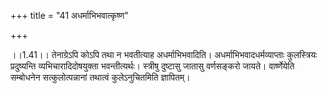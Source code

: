 +++
title = "41 अधर्माभिभवात्कृष्ण"

+++
  
  
।।1.41।। तेनाग्रेऽपि कोऽपि तथा न भवतीत्याह अधर्माभिभवादिति।
अधर्माभिभवादधर्मव्याप्ताः कुलस्त्रियः प्रदुष्यन्ति व्यभिचारादिदोषयुक्ता
भवन्तीत्यर्थः। स्त्रीषु दुष्टासु जातासु वर्णसङ्करो जायते। वार्ष्णेयेति
सम्बोधनेन सत्कुलोत्पन्नानां तथात्वं कुलेऽनुचितमिति ज्ञापितम्।  
  
  
  
